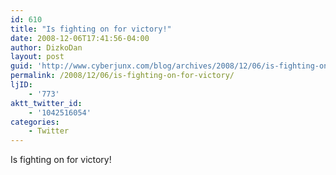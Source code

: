 ```yaml
---
id: 610
title: "Is fighting on for victory!"
date: 2008-12-06T17:41:56-04:00
author: DizkoDan
layout: post
guid: 'http://www.cyberjunx.com/blog/archives/2008/12/06/is-fighting-on-for-victory/'
permalink: /2008/12/06/is-fighting-on-for-victory/
ljID:
    - '773'
aktt_twitter_id:
    - '1042516054'
categories:
    - Twitter
---
```


Is fighting on for victory!